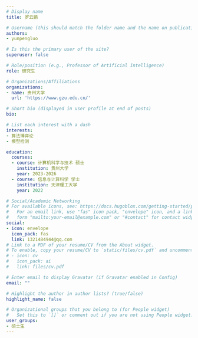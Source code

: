 ```yaml
---
# Display name
title: 罗云鹏

# Username (this should match the folder name and the name on publications)
authors:
- yunpengluo

# Is this the primary user of the site?
superuser: false

# Role/position (e.g., Professor of Artificial Intelligence)
role: 研究生

# Organizations/Affiliations
organizations:
- name: 贵州大学
  url: 'https://www.gzu.edu.cn/'

# Short bio (displayed in user profile at end of posts)
bio: 

# List each interest with a dash
interests:
- 算法博弈论
- 模型检测

education:
  courses:
  - course: 计算机科学与技术 硕士
    institution: 贵州大学
    year: 2023-2026
  - course: 信息与计算科学 学士
    institution: 天津理工大学
    year: 2022

# Social/Academic Networking
# For available icons, see: https://docs.hugoblox.com/getting-started/page-builder/#icons
#   For an email link, use "fas" icon pack, "envelope" icon, and a link in the
#   form "mailto:your-email@example.com" or "#contact" for contact widget.
social:
- icon: envelope
  icon_pack: fas
  link: 1321484944@qq.com
# Link to a PDF of your resume/CV from the About widget.
# To enable, copy your resume/CV to `static/files/cv.pdf` and uncomment the lines below.
# - icon: cv
#   icon_pack: ai
#   link: files/cv.pdf

# Enter email to display Gravatar (if Gravatar enabled in Config)
email: ""

# Highlight the author in author lists? (true/false)
highlight_name: false

# Organizational groups that you belong to (for People widget)
#   Set this to `[]` or comment out if you are not using People widget.
user_groups:
- 硕士生
---
```

